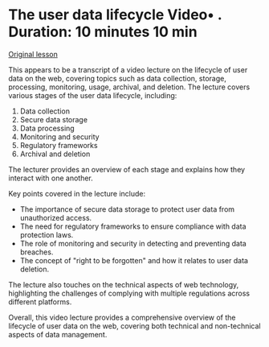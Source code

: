 # The user data lifecycle Video• . Duration: 10 minutes 10 min

[Original lesson](https://www.coursera.org/learn/uol-web-development/lecture/1izIF/the-user-data-lifecycle)

This appears to be a transcript of a video lecture on the lifecycle of user data on the web, covering topics such as data collection, storage, processing, monitoring, usage, archival, and deletion. The lecture covers various stages of the user data lifecycle, including:

1. Data collection
2. Secure data storage
3. Data processing
4. Monitoring and security
5. Regulatory frameworks
6. Archival and deletion

The lecturer provides an overview of each stage and explains how they interact with one another.

Key points covered in the lecture include:

* The importance of secure data storage to protect user data from unauthorized access.
* The need for regulatory frameworks to ensure compliance with data protection laws.
* The role of monitoring and security in detecting and preventing data breaches.
* The concept of "right to be forgotten" and how it relates to user data deletion.

The lecture also touches on the technical aspects of web technology, highlighting the challenges of complying with multiple regulations across different platforms.

Overall, this video lecture provides a comprehensive overview of the lifecycle of user data on the web, covering both technical and non-technical aspects of data management.


